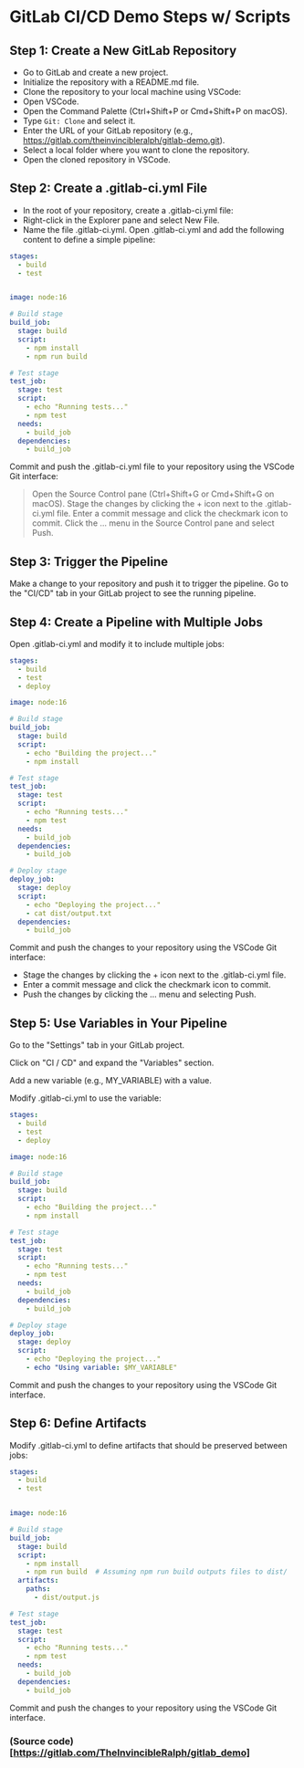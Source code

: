 # GitLab CI/CD Demo Steps w/ Scripts 



## Step 1: Create a New GitLab Repository
- Go to GitLab and create a new project.
- Initialize the repository with a README.md file.
- Clone the repository to your local machine using VSCode:
- Open VSCode.
- Open the Command Palette (Ctrl+Shift+P or Cmd+Shift+P on macOS).
- Type `Git: Clone` and select it.
- Enter the URL of your GitLab repository (e.g., https://gitlab.com/theinvincibleralph/gitlab-demo.git).
- Select a local folder where you want to clone the repository.
- Open the cloned repository in VSCode.

## Step 2: Create a .gitlab-ci.yml File
- In the root of your repository, create a .gitlab-ci.yml file:
- Right-click in the Explorer pane and select New File.
- Name the file .gitlab-ci.yml.
Open .gitlab-ci.yml and add the following content to define a simple pipeline:

```yml
stages:
  - build
  - test


image: node:16 

# Build stage
build_job:
  stage: build
  script:
    - npm install
    - npm run build

# Test stage
test_job:
  stage: test
  script:
    - echo "Running tests..."
    - npm test
  needs: 
    - build_job  
  dependencies:
    - build_job 
```

Commit and push the .gitlab-ci.yml file to your repository using the VSCode Git interface:

> Open the Source Control pane (Ctrl+Shift+G or Cmd+Shift+G on macOS).
Stage the changes by clicking the + icon next to the .gitlab-ci.yml file.
Enter a commit message and click the checkmark icon to commit.
Click the ... menu in the Source Control pane and select Push.

## Step 3: Trigger the Pipeline
Make a change to your repository and push it to trigger the pipeline.
Go to the "CI/CD" tab in your GitLab project to see the running pipeline.

## Step 4: Create a Pipeline with Multiple Jobs
Open .gitlab-ci.yml and modify it to include multiple jobs:

```yml
stages:
  - build
  - test
  - deploy

image: node:16 

# Build stage
build_job:
  stage: build
  script:
    - echo "Building the project..."
    - npm install

# Test stage
test_job:
  stage: test
  script:
    - echo "Running tests..."
    - npm test
  needs: 
    - build_job  
  dependencies:
    - build_job  

# Deploy stage
deploy_job:
  stage: deploy
  script:
    - echo "Deploying the project..."
    - cat dist/output.txt
  dependencies:
    - build_job
```
Commit and push the changes to your repository using the VSCode Git interface:

- Stage the changes by clicking the + icon next to the .gitlab-ci.yml file.
- Enter a commit message and click the checkmark icon to commit.
- Push the changes by clicking the ... menu and selecting Push.

## Step 5: Use Variables in Your Pipeline
Go to the "Settings" tab in your GitLab project.

Click on "CI / CD" and expand the "Variables" section.

Add a new variable (e.g., MY_VARIABLE) with a value.

Modify .gitlab-ci.yml to use the variable:

```yml
stages:
  - build
  - test
  - deploy

image: node:16 

# Build stage
build_job:
  stage: build
  script:
    - echo "Building the project..."
    - npm install

# Test stage
test_job:
  stage: test
  script:
    - echo "Running tests..."
    - npm test
  needs: 
    - build_job  
  dependencies:
    - build_job  

# Deploy stage
deploy_job:
  stage: deploy
  script:
    - echo "Deploying the project..."
    - echo "Using variable: $MY_VARIABLE"
```

Commit and push the changes to your repository using the VSCode Git interface.

## Step 6: Define Artifacts
Modify .gitlab-ci.yml to define artifacts that should be preserved between jobs:

```yml
stages:
  - build
  - test


image: node:16 

# Build stage
build_job:
  stage: build
  script:
    - npm install
    - npm run build  # Assuming npm run build outputs files to dist/
  artifacts:
    paths:
      - dist/output.js

# Test stage
test_job:
  stage: test
  script:
    - echo "Running tests..."
    - npm test
  needs: 
    - build_job  
  dependencies:
    - build_job  
```

Commit and push the changes to your repository using the VSCode Git interface.


### (Source code)[https://gitlab.com/TheInvincibleRalph/gitlab_demo]